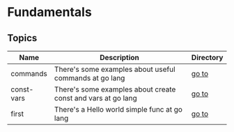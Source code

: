 # Fundamentals

## Topics

| Name       | Description                                                  | Directory           |
| ---------- | ------------------------------------------------------------ | ------------------- |
| commands   | There's some examples about useful commands at go lang       | [go to](commands)   |
| const-vars | There's some examples about create const and vars at go lang | [go to](const-vars) |
| first      | There's a Hello world simple func at go lang                 | [go to](first)      |
